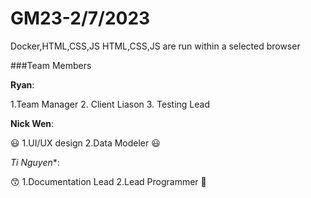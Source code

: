 # GM23-2/7/2023

Docker,HTML,CSS,JS
HTML,CSS,JS are run within a selected browser


###Team Members

**Ryan**: 

1.Team Manager
2. Client Liason
3. Testing Lead

**Nick Wen**:

:smiley:
1.UI/UX design
2.Data Modeler
:smiley:

*Ti Nguyen**:

😙
1.Documentation Lead
2.Lead Programmer
🥇
